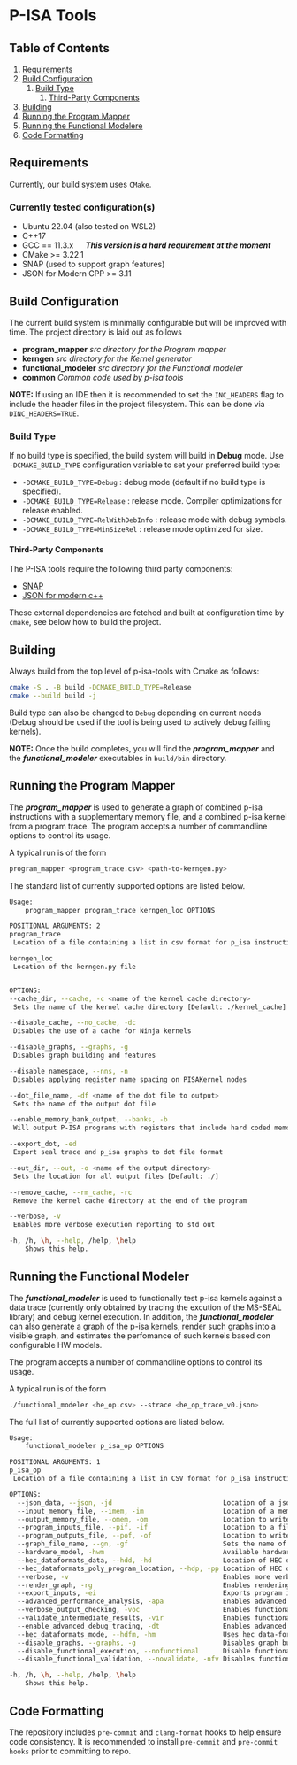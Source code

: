 # P-ISA Tools

## Table of Contents
1. [Requirements](#requirements)
2. [Build Configuration](#build-configuration)
   1. [Build Type](#build-type)
      1. [Third-Party Components](#third-party-components)
3. [Building](#building)
4. [Running the Program Mapper](#running-the-program-mapper)
5. [Running the Functional Modelere](#running-the-functional-modeler)
6. [Code Formatting](#code-formatting)

## Requirements

Currently, our build system uses `CMake`.

### Currently tested configuration(s)
- Ubuntu 22.04 (also tested on WSL2)
- C++17
- GCC == 11.3.x &emsp; ***This version is a hard requirement at the moment***
- CMake >= 3.22.1
- SNAP (used to support graph features)
- JSON for Modern CPP >= 3.11

## Build Configuration

The current build system is minimally configurable but will be improved with
time. The project directory is laid out as follows

- __program_mapper__ *src directory for the Program mapper*
- __kerngen__ *src directory for the Kernel generator*
- __functional_modeler__ *src directory for the Functional modeler*
- __common__ *Common code used by p-isa tools*

**NOTE:** If using an IDE then it is recommended to set the `INC_HEADERS` flag
to include the header files in the project filesystem. This can be done
via `-DINC_HEADERS=TRUE`.

### Build Type

If no build type is specified, the build system will build in <b>Debug</b>
mode. Use `-DCMAKE_BUILD_TYPE` configuration variable to set your preferred
build type:

- `-DCMAKE_BUILD_TYPE=Debug` : debug mode (default if no build type is specified).
- `-DCMAKE_BUILD_TYPE=Release` : release mode. Compiler optimizations for release enabled.
- `-DCMAKE_BUILD_TYPE=RelWithDebInfo` : release mode with debug symbols.
- `-DCMAKE_BUILD_TYPE=MinSizeRel` : release mode optimized for size.

#### Third-Party Components <a name="third-party-components"></a>
The P-ISA tools require the following third party components:

- [SNAP](https://github.com/snap-stanford/snap.git)
- [JSON for modern c++](https://github.com/nlohmann/json)

These external dependencies are fetched and built at configuration time by
`cmake`, see below how to build the project.

## Building
Always build from the top level of p-isa-tools with Cmake as follows:

```bash
cmake -S . -B build -DCMAKE_BUILD_TYPE=Release
cmake --build build -j
```

Build type can also be changed to `Debug` depending on current needs (Debug
should be used if the tool is being used to actively debug failing kernels).

**NOTE:** Once the build completes, you will find the ***program_mapper*** and
the ***functional_modeler*** executables in `build/bin` directory.

## Running the Program Mapper

The ***program_mapper*** is used to generate a graph of combined p-isa instructions
with a supplementary memory file, and a combined p-isa kernel from a program
trace. The program accepts a number of commandline options to control its usage.

A typical run is of the form
```bash
program_mapper <program_trace.csv> <path-to-kerngen.py>
```

The standard list of currently supported options are listed below.
```bash
Usage:
    program_mapper program_trace kerngen_loc OPTIONS

POSITIONAL ARGUMENTS: 2
program_trace
 Location of a file containing a list in csv format for p_isa instructions

kerngen_loc
 Location of the kerngen.py file


OPTIONS:
--cache_dir, --cache, -c <name of the kernel cache directory>
 Sets the name of the kernel cache directory [Default: ./kernel_cache]

--disable_cache, --no_cache, -dc
 Disables the use of a cache for Ninja kernels

--disable_graphs, --graphs, -g
 Disables graph building and features

--disable_namespace, --nns, -n
 Disables applying register name spacing on PISAKernel nodes

--dot_file_name, -df <name of the dot file to output>
 Sets the name of the output dot file

--enable_memory_bank_output, --banks, -b
 Will output P-ISA programs with registers that include hard coded memory banks when enabled

--export_dot, -ed
 Export seal trace and p_isa graphs to dot file format

--out_dir, --out, -o <name of the output directory>
 Sets the location for all output files [Default: ./]

--remove_cache, --rm_cache, -rc
 Remove the kernel cache directory at the end of the program

--verbose, -v
 Enables more verbose execution reporting to std out

-h, /h, \h, --help, /help, \help
    Shows this help.
```

## Running the Functional Modeler

The ***functional_modeler*** is used to functionally test p-isa kernels
against a data trace (currently only obtained by tracing the excution of
the MS-SEAL library) and debug kernel execution. In addition, the 
***functional_modeler*** can also generate a graph of the p-isa kernels,
render such graphs into a visible graph, and estimates the perfomance of
such kernels based con configurable HW models.


The program accepts a number of commandline options to control its usage.

A typical run is of the form
```bash
./functional_modeler <he_op.csv> --strace <he_op_trace_v0.json>
```

The full list of currently supported options are listed below.
```bash
Usage:
    functional_modeler p_isa_op OPTIONS

POSITIONAL ARGUMENTS: 1
p_isa_op
 Location of a file containing a list in CSV format for p_isa instructions

OPTIONS:
  --json_data, --json, -jd                            Location of a json data file containing HEC formatted data
  --input_memory_file, --imem, -im                    Location of a memory file to be read and set as input before executing any instructions
  --output_memory_file, --omem, -om                   Location to write a memory file containing all device memory after all instructions have been executed
  --program_inputs_file, --pif, -if                   Location to a file containing program inputs in csv format. Loaded after any memory file(s) and data file but before execution
  --program_outputs_file, --pof, -of                  Location to write a file containing program outputs in csv format. Written after program execution
  --graph_file_name, --gn, -gf                        Sets the name of the file for the output graph image [ default=<p_isa_op_file_prefix>.png ]
  --hardware_model, -hwm                              Available hardware models - (HEC-relaxed-mem,HEC-strict-mem,example)
  --hec_dataformats_data, --hdd, -hd                  Location of HEC data-formats data manifest file
  --hec_dataformats_poly_program_location, --hdp, -pp Location of HEC data-formats poly program file
  --verbose, -v                                       Enables more verbose execution reporting to stdout
  --render_graph, -rg                                 Enables rendering of p_isa graph in PNG and DOT file formats
  --export_inputs, -ei                                Exports program inputs file to the file specified by --program_inputs_file or program_inputs.csv if none specified
  --advanced_performance_analysis, -apa               Enables advanced performance analysis and cycle count prediction
  --verbose_output_checking, -voc                     Enables functional validation of functional execution
  --validate_intermediate_results, -vir               Enables functional validation of intermediates - if --disable_function_validation, this will be automatically set to false
  --enable_advanced_debug_tracing, -dt                Enables advanced debug execution and tracing. Warning: May significantly increase memory usage and reduce performance
  --hec_dataformats_mode, --hdfm, -hm                 Uses hec data-formats execution pipeline
  --disable_graphs, --graphs, -g                      Disables graph building and features
  --disable_functional_execution, --nofunctional      Disable functional execution of instruction stream
  --disable_functional_validation, --novalidate, -nfv Disables functional validation of functional execution

-h, /h, \h, --help, /help, \help
    Shows this help.
```

## Code Formatting
The repository includes `pre-commit` and `clang-format` hooks to help ensure
code consistency.  It is recommended to install `pre-commit` and `pre-commit
hooks` prior to committing to repo.
